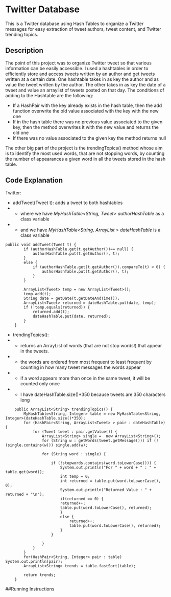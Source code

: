 # Twitter Database
This is a Twitter database using Hash Tables to organize a Twitter messages for easy extraction of tweet authors, tweet content, and Twitter trending topics.

## Description

The point of this project was to organize Twitter tweet so that various information can be easily accessible.
I used a hashtables in order to efficiently store and access tweets written by an author and get tweets written at a certain date. One hashtable takes in as key the author and as value the tweet written by the author. The other takes in as key the date of a tweet and value an arraylist of tweets posted on that day. The conditions of adding to the Hashtable are the following:
* If a HashPair with the key already exists in the hash table, then the add function overwrite the old value associated with the key with the new one
* If in the hash table there was no previous value associated to the given key, then the method overwrites it with the new value and returns the old one
* If there was no value associated to the given key the method returns null

The other big part of the project is the trendingTopics() method whose aim is to identify the most used words, that are not stopping words, by counting the number of appearances a given word in all the tweets stored in the hash table. 

## Code Explanation 

Twitter:
* addTweet(Tweet t): adds a tweet to both hashtables
*   * where we have *MyHashTable<String, Tweet> authorHashTable* as a class variable
*   * and we have *MyHashTable<String, ArrayList<Tweet> > dateHashTable* is a class variable
```
public void addTweet(Tweet t) {
        if (authorHashTable.get(t.getAuthor())== null) {
            authorHashTable.put(t.getAuthor(), t);
        }
        else {
            if (authorHashTable.get(t.getAuthor()).compareTo(t) < 0) {
                authorHashTable.put(t.getAuthor(), t);
            }
        }
        
        ArrayList<Tweet> temp = new ArrayList<Tweet>();
        temp.add(t);
        String date = getDate(t.getDateAndTime());
        ArrayList<Tweet> returned = dateHashTable.put(date, temp);
        if (!temp.equals(returned)) {
            returned.add(t);
            dateHashTable.put(date, returned);
        }
	}
```
* trendingTopics():
*   * returns an ArrayList of words (that are not stop words!) that appear in the tweets.
*   * the words are ordered from most frequent to least frequent by counting in how many tweet messages the words appear
*   * if a word appears more than once in the same tweet, it will be counted only once
*   * I have dateHashTable.size()*350 because tweets are 350 characters long
```
    public ArrayList<String> trendingTopics() {
        MyHashTable<String, Integer> table = new MyHashTable<String, Integer>(dateHashTable.size()*350);
        for (HashPair<String, ArrayList<Tweet> > pair : dateHashTable){
            for (Tweet tweet : pair.getValue()) {
                ArrayList<String> single =  new ArrayList<String>();
                for (String w : getWords(tweet.getMessage())) if (!(single.contains(w))) single.add(w);

                for (String word : single) {

                    if (!stopwords.contains(word.toLowerCase())) {
                        System.out.println("For " + word + " : " + table.get(word));
                        int temp = 0;
                        int returned = table.put(word.toLowerCase(), 0);
                        System.out.println("Returned Value : " + returned + "\n");
                        if(returned == 0) {
                        returned++;
                        table.put(word.toLowerCase(), returned);
                        }
                        else {
                            returned++;
                            table.put(word.toLowerCase(), returned);
                        }
                    }
                    
                }
            }
        }
        for(HashPair<String, Integer> pair : table) System.out.println(pair);
        ArrayList<String> trends = table.fastSort(table);
        
        return trends;	
    }
```

##Running Instructions
